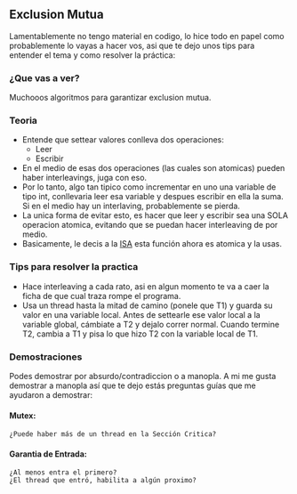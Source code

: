 ## Exclusion Mutua 

Lamentablemente no tengo material en codigo, lo hice todo en papel como probablemente lo vayas a hacer vos, asi que te dejo unos tips para entender el tema y como resolver la práctica: 

### ¿Que vas a ver?
Muchooos algoritmos para garantizar exclusion mutua. 

### Teoria
- Entende que settear valores conlleva dos operaciones: 
    - Leer 
    - Escribir 
- En el medio de esas dos operaciones (las cuales son atomicas) pueden haber interleavings, juga con eso. 
- Por lo tanto, algo tan tipico como incrementar en uno una variable de tipo int, conllevaria leer esa variable y despues escribir en ella la suma.
  Si en el medio hay un interlaving, probablemente se pierda. 
- La unica forma de evitar esto, es hacer que leer y escribir sea una SOLA operacion atomica, evitando que se puedan hacer interleaving de por medio.
- Basicamente, le decis a la [ISA](https://en.wikipedia.org/wiki/Instruction_set_architecture) esta función ahora es atomica y la usas.  

### Tips para resolver la practica
- Hace interleaving a cada rato, asi en algun momento te va a caer la ficha de que cual traza rompe el programa.  
- Usa un thread hasta la mitad de camino (ponele que T1) y guarda su valor en una variable local. Antes de settearle ese valor local a la variable global, cámbiate a T2 y dejalo correr normal. Cuando termine T2, cambia a T1 y pisa lo que hizo T2 con la variable local de T1. 

### Demostraciones
Podes demostrar por absurdo/contradiccion o a manopla. 
A mi me gusta demostrar a manopla así que te dejo estás preguntas guías que me ayudaron a demostrar:
#### Mutex: 
    ¿Puede haber más de un thread en la Sección Critica?
#### Garantia de Entrada:    
    ¿Al menos entra el primero?
    ¿El thread que entró, habilita a algún proximo?
